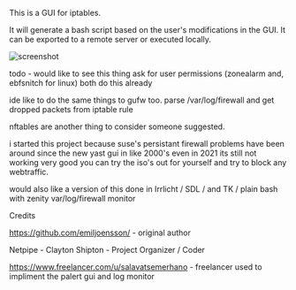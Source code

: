 This is a GUI for iptables.

It will generate a bash script based on the user's modifications in the GUI. It can be exported to a remote server or executed locally.

![screenshot ](screenshot.png)

todo - would like to see this thing ask for user permissions (zonealarm and, ebfsnitch for linux) both do this already

ide like to do the same things to gufw too. parse /var/log/firewall and get dropped packets from iptable rule

nftables are another thing to consider someone suggested.


i started this project because suse's persistant firewall problems have been around since the new yast gui in like 2000's even in 2021 its still not working very good you can try the iso's out for yourself and try to block any webtraffic.


would also like a version of this done in Irrlicht / SDL / and TK / plain bash with zenity var/log/firewall monitor



Credits

https://github.com/emiljoensson/ - original author

Netpipe - Clayton Shipton - Project Organizer / Coder

https://www.freelancer.com/u/salavatsemerhano - freelancer used to impliment the palert gui and log monitor


